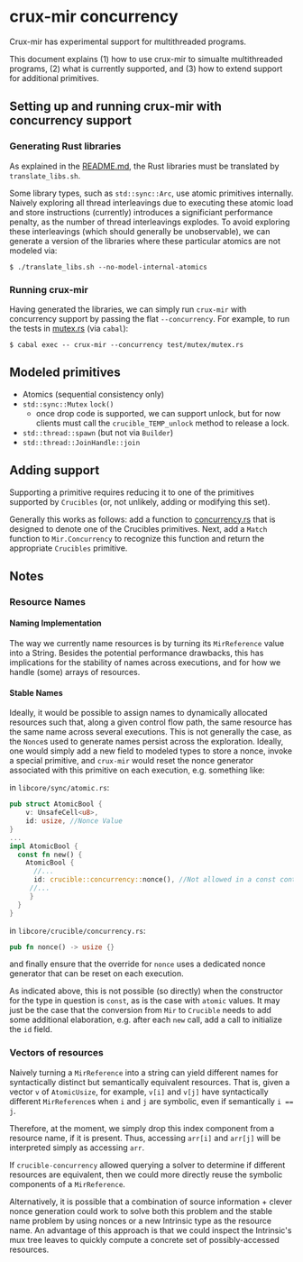 # crux-mir concurrency

Crux-mir has experimental support for multithreaded programs. 

This document explains (1) how to use crux-mir to simualte multithreaded programs, (2)
what is currently supported, and (3) how to extend support for additional primitives.

## Setting up and running crux-mir with concurrency support

### Generating Rust libraries 

As explained in the [README.md](README.md), the Rust libraries must be
translated by `translate_libs.sh`.

Some library types, such as `std::sync::Arc`, use atomic primitives internally.
Naively exploring all thread interleavings due to executing these atomic load
and store instructions (currently) introduces a significiant performance
penalty, as the number of thread interleavings explodes. To avoid exploring
these interleavings (which should generally be unobservable), we can generate a
version of the libraries where these particular atomics are not modeled via:

    $ ./translate_libs.sh --no-model-internal-atomics

### Running crux-mir

Having generated the libraries, we can simply run `crux-mir` with concurrency support by
passing the flat `--concurrency`. For example, to run the tests in [mutex.rs](./test/concurrency/mutex/mutex.rs)
(via `cabal`):

    $ cabal exec -- crux-mir --concurrency test/mutex/mutex.rs
    
## Modeled primitives

- Atomics (sequential consistency only)
- `std::sync::Mutex` `lock()` 
  - once drop code is supported, we can support unlock, but for now clients must
    call the `crucible_TEMP_unlock` method to release a lock.
- `std::thread::spawn` (but not via `Builder`)
- `std::thread::JoinHandle::join`

## Adding support 

Supporting a primitive requires reducing it to one of the primitives supported
by `Crucibles` (or, not unlikely, adding or modifying this set). 

Generally this works as follows: add a function to
[concurrency.rs](lib/libcore/crucible/concurrency.rs) that is designed to denote
one of the Crucibles primitives. Next, add a `Match` function to
`Mir.Concurrency` to recognize this function and return the appropriate
`Crucibles` primitive.

## Notes

### Resource Names

#### Naming Implementation

The way we currently name resources is by turning its `MirReference` value into
a String. Besides the potential performance drawbacks, this has implications for
the stability of names across executions, and for how we handle (some) arrays of
resources.

#### Stable Names

Ideally, it would be possible to assign names to dynamically allocated resources
such that, along a given control flow path, the same resource has the same name
across several executions. This is not generally the case, as the `Nonce`s used
to generate names persist across the exploration. Ideally, one would simply add
a new field to modeled types to store a nonce, invoke a special primitive, and
`crux-mir` would reset the nonce generator associated with this primitive on
each execution, e.g. something like:

in `libcore/sync/atomic.rs`:
```rust
pub struct AtomicBool {
    v: UnsafeCell<u8>,
    id: usize, //Nonce Value
}
...
impl AtomicBool {
  const fn new() {
    AtomicBool {
      //...
      id: crucible::concurrency::nonce(), //Not allowed in a const context
     //... 
     }
  }
}
```

in `libcore/crucible/concurrency.rs`:
```rust
pub fn nonce() -> usize {}
```

and finally ensure that the override for `nonce` uses a dedicated nonce
generator that can be reset on each execution.

As indicated above, this is not possible (so directly) when the constructor for
the type in question is `const`, as is the case with `atomic` values. It may
just be the case that the conversion from `Mir` to `Crucible` needs to add some
additional elaboration, e.g. after each `new` call, add a call to initialize the
`id` field.


### Vectors of resources

Naively turning a `MirReference` into a string can yield different names for
syntactically distinct but semantically equivalent resources. That is, given a
vector `v` of `AtomicUsize`, for example, `v[i]` and `v[j]` have syntactically
different `MirReference`s when `i` and `j` are symbolic, even if semantically `i
== j`.

Therefore, at the moment, we simply drop this index component from a resource
name, if it is present. Thus, accessing `arr[i]` and `arr[j]` will be
interpreted simply as accessing `arr`.

If `crucible-concurrency` allowed querying a solver to determine if different
resources are equivalent, then we could more directly reuse the symbolic
components of a `MirReference`.

Alternatively, it is possible that a combination of source information + clever
nonce generation could work to solve both this problem and the stable name
problem by using nonces or a new Intrinsic type as the resource name. An
advantage of this approach is that we could inspect the Intrinsic's mux tree
leaves to quickly compute a concrete set of possibly-accessed resources. 
